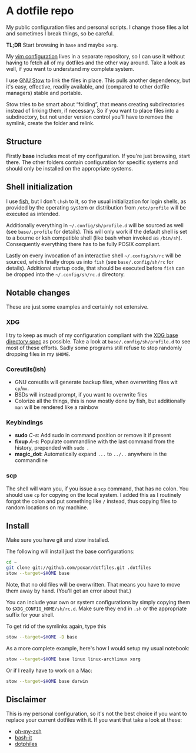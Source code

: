 # A dotfile repo

My public configuration files and personal scripts. I change those files a lot
and sometimes I break things, so be careful.

**TL;DR** Start browsing in `base` and maybe `xorg`.

My [vim configuration](https://github.com/poxar/vimfiles) lives in a separate
repository, so I can use it without having to fetch all of my dotfiles and the
other way around. Take a look as well, if you want to understand my complete
system.

I use [GNU Stow](http://www.gnu.org/software/stow/ "GNU Stow") to link the files
in place. This pulls another dependency, but it's easy, effective, readily
available, and (compared to other dotfile managers) stable and portable.

Stow tries to be smart about “folding”, that means creating subdirectories
instead of linking them, if necessary. So if you want to place files into a
subdirectory, but not under version control you'll have to remove the symlink,
create the folder and relink.

## Structure

Firstly **base** includes most of my configuration. If you're just browsing,
start there. The other folders contain configuration for specific systems and
should only be installed on the appropriate systems.

## Shell initialization

I use [fish](https://fishshell.com/), but I don't `chsh` to it, so the usual
initialization for login shells, as provided by the operating system or
distribution from `/etc/profile` will be executed as intended.

Additionally everything in `~/.config/sh/profile.d` will be sourced as well (see
`base/.profile` for details). This will only work if the default shell is set to
a bourne or ksh compatible shell (like bash when invoked as `/bin/sh`).
Consequently everything there has to be fully POSIX compliant.

Lastly on every invocation of an interactive shell `~/.config/sh/rc` will be
sourced, which finally drops us into `fish` (see `base/.config/sh/rc` for
details). Additional startup code, that should be executed before `fish` can be
dropped into the `~/.config/sh/rc.d` directory.

## Notable changes

These are just some examples and certainly not extensive.

### XDG

I try to keep as much of my configuration compliant with the [XDG base
directory spec](https://specifications.freedesktop.org/basedir-spec/basedir-spec-latest.html)
as possible. Take a look at `base/.config/sh/profile.d` to see most of these
efforts. Sadly some programs still refuse to stop randomly dropping files in my
`$HOME`.

### Coreutils(ish)

* GNU coreutils will generate backup files, when overwriting files wit `cp`/`mv`.
* BSDs will instead prompt, if you want to overwrite files
* Colorize all the things, this is now mostly done by fish, but additionally
  `man` will be rendered like a rainbow

### Keybindings

* **sudo** *C-s*: Add sudo in command position or remove it if present
* **fixup** *A-s*: Populate commandline with the last command from the history,
    prepended with `sudo `.
* **magic_dot**: Automatically expand `...` to `../..` anywhere in the
    commandline

### scp

The shell will warn you, if you issue a `scp` command, that has no colon. You
should use `cp` for copying on the local system. I added this as I routinely
forgot the colon and put something like `/` instead, thus copying files to
random locations on my machine.

## Install

Make sure you have git and stow installed.

The following will install just the base configurations:

```sh
cd ~
git clone git://github.com/poxar/dotfiles.git .dotfiles
stow --target=$HOME base
```

Note, that no old files will be overwritten. That means you have to move them
away by hand. (You'll get an error about that.)

You can include your own or system configurations by simply copying them to
`$XDG_CONFIG_HOME/sh/rc.d`. Make sure they end in `.sh` or the appropriate
suffix for your shell.

To get rid of the symlinks again, type this

```sh
stow --target=$HOME -D base
```

As a more complete example, here's how I would setup my usual notebook:

```sh
stow --target=$HOME base linux linux-archlinux xorg
```

Or if I really have to work on a Mac:

```sh
stow --target=$HOME base darwin
```

## Disclaimer

This is my personal configuration, so it's not the best choice if you want to
replace your current dotfiles with it. If you want that take a look at these:

* [oh-my-zsh](https://github.com/robbyrussell/oh-my-zsh)
* [bash-it](https://github.com/Bash-it/bash-it)
* [dotphiles](https://github.com/dotphiles/dotphiles)

